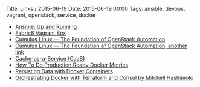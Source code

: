 Title: Links / 2015-06-19
Date: 2015-06-19 00:00
Tags: ansible, devops, vagrant, openstack, service, docker


- [Ansible: Up and Running](http://file.allitebooks.com/20150513/Ansible%20Up%20and%20Running.pdf)
- [Fabric8 Vagrant Box](http://fabric8.io/guide/openShiftWithFabric8Vagrant.html)
- [Cumulus Linux — The Foundation of OpenStack Automation](http://cumulusnetworks.com/cumulus-linux/overview/)
- [Cumulus Linux — The Foundation of OpenStack Automation, another link](http://cumulusnetworks.com/blog/cumulus-linux-openstack-automation/)
- [Cache-as-a-Service (CaaS)](http://hazelcast.com/use-cases/caching/cache-as-a-service/)
- [How To Do Production Ready Docker Metrics](http://engineering.monsanto.com/2015/06/17/docker-metrics/)
- [Persisting Data with Docker Containers](https://eng.erisindustries.com/tutorials/2015/06/17/docker-persistence/)
- [Orchestrating Docker with Terraform and Consul by Mitchell Hashimoto](http://www.slideshare.net/Docker/orchestrating-docker-with-terraform-and-consul-by-mitchell-hashimoto)


